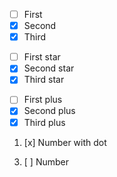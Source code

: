 - [ ] First
- [x] Second
- [X] Third
* [ ] First star
* [x] Second star
* [X] Third star
+ [ ] First plus
+ [x] Second plus
+ [X] Third plus
1. [x] Number with dot
3) [ ] Number